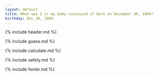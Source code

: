 ```yaml
---
layout: default
title: When was I or my baby conceived if born on December 30, 1904?
birthday: Dec 30, 1904
---
```


{% include header.md %}

{% include guess.md %}

{% include calculate.md %}

{% include safety.md %}

{% include footer.md %}



